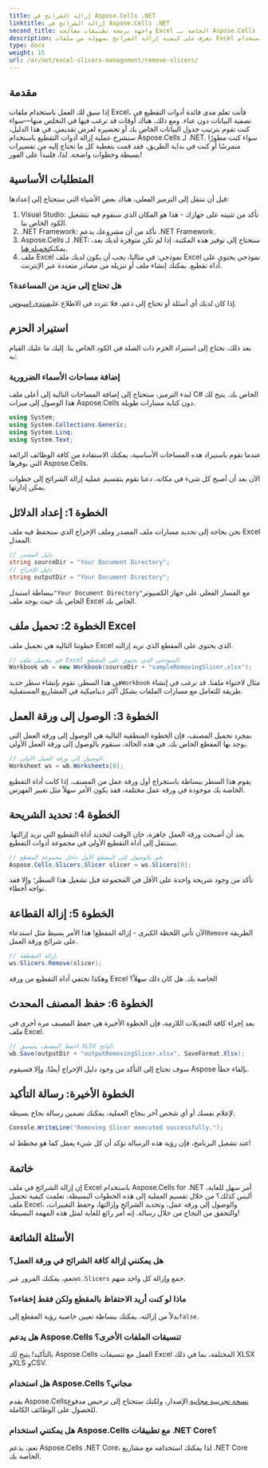 ```yaml
---
title: إزالة الشرائح في Aspose.Cells .NET
linktitle: إزالة الشرائح في Aspose.Cells .NET
second_title: واجهة برمجة تطبيقات معالجة Excel الخاصة بـ Aspose.Cells .NET
description: تعرف على كيفية إزالة الشرائح بسهولة من ملفات Excel باستخدام Aspose.Cells لـ .NET من خلال دليلنا المفصل خطوة بخطوة.
type: docs
weight: 15
url: /ar/net/excel-slicers-management/remove-slicers/
---
```

## مقدمة
إذا سبق لك العمل باستخدام ملفات Excel، فأنت تعلم مدى فائدة أدوات التقطيع في تصفية البيانات دون عناء. ومع ذلك، هناك أوقات قد ترغب فيها في التخلص منها—سواء كنت تقوم بترتيب جدول البيانات الخاص بك أو تحضيره لعرض تقديمي. في هذا الدليل، سنشرح عملية إزالة أدوات التقطيع باستخدام Aspose.Cells لـ .NET. سواء كنت مطورًا متمرسًا أو كنت في بداية الطريق، فقد قمت بتغطية كل ما تحتاج إليه من تفسيرات بسيطة وخطوات واضحة. لذا، فلنبدأ على الفور!
## المتطلبات الأساسية
قبل أن ننتقل إلى الترميز الفعلي، هناك بعض الأشياء التي ستحتاج إلى إعدادها:
1. Visual Studio: تأكد من تثبيته على جهازك - هذا هو المكان الذي سنقوم فيه بتشغيل الكود الخاص بنا.
2. .NET Framework: تأكد من أن مشروعك يدعم .NET Framework.
3.  Aspose.Cells لـ .NET: ستحتاج إلى توفير هذه المكتبة. إذا لم تكن متوفرة لديك بعد، يمكنك[تحميله هنا](https://releases.aspose.com/cells/net/).
4. ملف Excel نموذجي: في مثالنا، يجب أن يكون لديك ملف Excel نموذجي يحتوي على أداة تقطيع. يمكنك إنشاء ملف أو تنزيله من مصادر متعددة عبر الإنترنت.
### هل تحتاج إلى مزيد من المساعدة؟
 إذا كان لديك أي أسئلة أو تحتاج إلى دعم، فلا تتردد في الاطلاع على[منتدى اسبوس](https://forum.aspose.com/c/cells/9).
## استيراد الحزم
بعد ذلك، نحتاج إلى استيراد الحزم ذات الصلة في الكود الخاص بنا. إليك ما عليك القيام به:
### إضافة مساحات الأسماء الضرورية
لبدء الترميز، ستحتاج إلى إضافة المساحات التالية إلى أعلى ملف C# الخاص بك. يتيح لك هذا الوصول إلى ميزات Aspose.Cells دون كتابة مسارات طويلة.
```csharp
using System;
using System.Collections.Generic;
using System.Linq;
using System.Text;
```
عندما تقوم باستيراد هذه المساحات الأساسية، يمكنك الاستفادة من كافة الوظائف الرائعة التي يوفرها Aspose.Cells.

الآن بعد أن أصبح كل شيء في مكانه، دعنا نقوم بتقسيم عملية إزالة الشرائح إلى خطوات يمكن إدارتها.
## الخطوة 1: إعداد الدلائل
نحن بحاجة إلى تحديد مسارات ملف المصدر وملف الإخراج الذي سنحفظ فيه ملف Excel المعدل.
```csharp
// دليل المصدر
string sourceDir = "Your Document Directory";
// دليل الإخراج
string outputDir = "Your Document Directory";
```
 ببساطة استبدل`"Your Document Directory"`مع المسار الفعلي على جهاز الكمبيوتر الخاص بك حيث يوجد ملف Excel الخاص بك.
## الخطوة 2: تحميل ملف Excel
خطوتنا التالية هي تحميل ملف Excel الذي يحتوي على المقطع الذي نريد إزالته.
```csharp
// قم بتحميل ملف Excel النموذجي الذي يحتوي على المقطع.
Workbook wb = new Workbook(sourceDir + "sampleRemovingSlicer.xlsx");
```
 في هذا السطر، نقوم بإنشاء سطر جديد`Workbook` مثال لاحتواء ملفنا. قد ترغب في إنشاء طريقة للتعامل مع مسارات الملفات بشكل أكثر ديناميكية في المشاريع المستقبلية.
## الخطوة 3: الوصول إلى ورقة العمل
بمجرد تحميل المصنف، فإن الخطوة المنطقية التالية هي الوصول إلى ورقة العمل التي يوجد بها المقطع الخاص بك. في هذه الحالة، سنقوم بالوصول إلى ورقة العمل الأولى.
```csharp
// الوصول إلى ورقة العمل الأولى.
Worksheet ws = wb.Worksheets[0];
```
يقوم هذا السطر ببساطة باستخراج أول ورقة عمل من المصنف. إذا كانت أداة التقطيع الخاصة بك موجودة في ورقة عمل مختلفة، فقد يكون الأمر سهلاً مثل تغيير الفهرس.
## الخطوة 4: تحديد الشريحة
بعد أن أصبحت ورقة العمل جاهزة، حان الوقت لتحديد أداة التقطيع التي نريد إزالتها. سننتقل إلى أداة التقطيع الأولى في مجموعة أدوات التقطيع.
```csharp
// قم بالوصول إلى المقطع الأول داخل مجموعة المقطع.
Aspose.Cells.Slicers.Slicer slicer = ws.Slicers[0];
```
تأكد من وجود شريحة واحدة على الأقل في المجموعة قبل تشغيل هذا السطر؛ وإلا فقد تواجه أخطاء.
## الخطوة 5: إزالة القطاعة
 الآن تأتي اللحظة الكبرى - إزالة المقطع! هذا الأمر بسيط مثل استدعاء`Remove` الطريقة على شرائح ورقة العمل.
```csharp
// إزالة المقطعة.
ws.Slicers.Remove(slicer);
```
وهكذا تختفي أداة التقطيع من ورقة Excel الخاصة بك. هل كان ذلك سهلاً؟
## الخطوة 6: حفظ المصنف المحدث
بعد إجراء كافة التعديلات اللازمة، فإن الخطوة الأخيرة هي حفظ المصنف مرة أخرى في ملف Excel.
```csharp
// احفظ المصنف بتنسيق XLSX الناتج.
wb.Save(outputDir + "outputRemovingSlicer.xlsx", SaveFormat.Xlsx);
```
سوف تحتاج إلى التأكد من وجود دليل الإخراج أيضًا، وإلا فسيقوم Aspose بإلقاء خطأ. 
## الخطوة الأخيرة: رسالة التأكيد
لإعلام نفسك أو أي شخص آخر بنجاح العملية، يمكنك تضمين رسالة نجاح بسيطة.
```csharp
Console.WriteLine("Removing Slicer executed successfully.");
```
عند تشغيل البرنامج، فإن رؤية هذه الرسالة تؤكد أن كل شيء يعمل كما هو مخطط له!
## خاتمة
إن إزالة الشرائح في ملف Excel باستخدام Aspose.Cells for .NET أمر سهل للغاية، أليس كذلك؟ من خلال تقسيم العملية إلى هذه الخطوات البسيطة، تعلمت كيفية تحميل ملف Excel، والوصول إلى ورقة عمل، وتحديد الشرائح وإزالتها، وحفظ التغييرات، والتحقق من النجاح من خلال رسالة. إنه أمر رائع للغاية لمثل هذه المهمة البسيطة!
## الأسئلة الشائعة
### هل يمكنني إزالة كافة الشرائح في ورقة العمل؟
 نعم، يمكنك المرور عبر`ws.Slicers` جمع وإزالة كل واحد منهم.
### ماذا لو كنت أريد الاحتفاظ بالمقطع ولكن فقط إخفاءه؟
 بدلاً من إزالته، يمكنك ببساطة تعيين خاصية رؤية المقطع إلى`false`.
### هل يدعم Aspose.Cells تنسيقات الملفات الأخرى؟
بالتأكيد! يتيح لك Aspose.Cells العمل مع تنسيقات Excel المختلفة، بما في ذلك XLSX وXLS وCSV.
### هل استخدام Aspose.Cells مجاني؟
 يقدم Aspose.Cells[نسخة تجريبية مجانية](https://releases.aspose.com/) الإصدار، ولكنك ستحتاج إلى ترخيص مدفوع للحصول على الوظائف الكاملة.
### هل يمكنني استخدام Aspose.Cells مع تطبيقات .NET Core؟
نعم، يدعم Aspose.Cells .NET Core، لذا يمكنك استخدامه مع مشاريع .NET Core الخاصة بك.